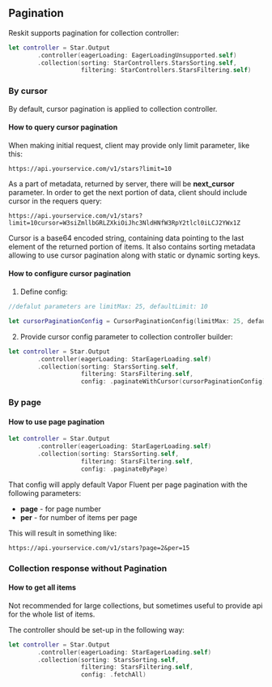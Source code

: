 ## Pagination

Reskit supports pagination for collection controller:

```swift
let controller = Star.Output
        .controller(eagerLoading: EagerLoadingUnsupported.self) 
        .collection(sorting: StarControllers.StarsSorting.self, 
                    filtering: StarControllers.StarsFiltering.self)
```

### By cursor

By default, cursor pagination is applied to collection controller.

#### How to query cursor pagination

When making initial request, client may provide only limit parameter, like this:

```
https://api.yourservice.com/v1/stars?limit=10
```
 
As a part of metadata, returned by server, there will be **next_cursor** parameter.
In order to get the next portion of data, client should include cursor in the requers query:

```
https://api.yourservice.com/v1/stars?limit=10cursor=W3siZmllbGRLZXkiOiJhc3NldHNfW3RpY2tlcl0iLCJ2YWx1Z

```

Cursor is a base64 encoded string, containing data pointing to the last element of the returned portion of items. 
It also contains sorting metadata allowing to use cursor pagination along with static or dynamic sorting keys.

#### How to configure cursor pagination

1. Define config:

```swift
//defalut parameters are limitMax: 25, defaultLimit: 10

let cursorPaginationConfig = CursorPaginationConfig(limitMax: 25, defaultLimit: 10)
```

2. Provide cursor config parameter to collection controller builder:

```swift
let controller = Star.Output
        .controller(eagerLoading: StarEagerLoading.self)
        .collection(sorting: StarsSorting.self,
                    filtering: StarsFiltering.self,
                    config: .paginateWithCursor(cursorPaginationConfig))
```

### By page

#### How to use page pagination

```swift
let controller = Star.Output
        .controller(eagerLoading: StarEagerLoading.self)
        .collection(sorting: StarsSorting.self,
                    filtering: StarsFiltering.self,
                    config: .paginateByPage)
```

That config will apply default Vapor Fluent per page pagination with the following parameters:

- **page**  - for page number
- **per** - for number of items per page

This will result in something like:

```
https://api.yourservice.com/v1/stars?page=2&per=15
```
 

### Collection response without Pagination

#### How to get all items 

Not recommended for large collections, but sometimes useful to provide api for the whole list of items.

The controller should be set-up in the following way:

```swift
let controller = Star.Output
        .controller(eagerLoading: StarEagerLoading.self)
        .collection(sorting: StarsSorting.self,
                    filtering: StarsFiltering.self,
                    config: .fetchAll)
```
